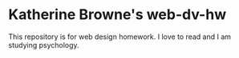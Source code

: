 # Katherine Browne's web-dv-hw
This repository is for web design homework.
I love to read and I am studying psychology. 
